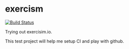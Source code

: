 # exercism

[![Build Status](https://travis-ci.org/joeharney1985/exercism.svg?branch=master)](https://travis-ci.org/joeharney1985/exercism.svg?branch=master)

Trying out exercisim.io.

This test project will help me setup CI and play with github.
